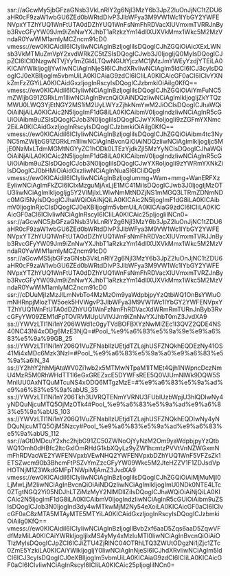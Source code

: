 ssr://aGcwMy5jbGFzaGNsb3VkLnRlY2g6NjI3MzY6b3JpZ2luOnJjNC1tZDU6aHR0cF9zaW1wbGU6ZEd0bWRtdDIvP3JlbWFya3M9VW1Wc1lYbGY2YWFENVpxYTZhYUQ1WnFtUTA0dDZhYUQ1WnFsNmFhRDVacXlUVmxmTVRRJnByb3RvcGFyYW09Jm9iZnNwYXJhbT1aRzkzYm14dllXUXVkMmx1Wkc5M2MzVndaR0YwWlM1amIyMCZncm91cD0
vmess://ew0KICAidiI6ICIyIiwNCiAgInBzIjogIiIsDQogICJhZGQiOiAicXExLWNsb3VkMTMuZmVpY2xvdWRkZC5tZSIsDQogICJwb3J0IjogIjQ0MyIsDQogICJpZCI6ICI0NzgwNTVjYy1mZGI4LTQwNGUtYjczMC1jMzJmYWEyYzdjYTEiLA0KICAiYWlkIjogIjYwIiwNCiAgInNjeSI6ICJhdXRvIiwNCiAgIm5ldCI6ICJ3cyIsDQogICJ0eXBlIjogIm5vbmUiLA0KICAiaG9zdCI6ICIiLA0KICAicGF0aCI6ICIvYXNkZmFzZGYiLA0KICAidGxzIjogInRscyIsDQogICJzbmkiOiAiIg0KfQ==
vmess://ew0KICAidiI6ICIyIiwNCiAgInBzIjogIiIsDQogICJhZGQiOiAiYmFuNC5mZWljbG91ZGRkLm1lIiwNCiAgInBvcnQiOiAiNDQzIiwNCiAgImlkIjogIjZkYTQzMWU0LWQ3YjEtNGY2MS1iM2UyLWYzZjhkNmYwM2JiOCIsDQogICJhaWQiOiAiNjAiLA0KICAic2N5IjogImF1dG8iLA0KICAibmV0IjogIndzIiwNCiAgInR5cGUiOiAibm9uZSIsDQogICJob3N0IjogIiIsDQogICJwYXRoIjogIi9zZGFmYXNmc2EiLA0KICAidGxzIjogInRscyIsDQogICJzbmkiOiAiIg0KfQ==
vmess://ew0KICAidiI6ICIyIiwNCiAgInBzIjogIiIsDQogICJhZGQiOiAibm4tc3NyNC5mZWljbG91ZGRkLm1lIiwNCiAgInBvcnQiOiAiNDQzIiwNCiAgImlkIjogIjc5MjE0NzMxLTdmMGMtNGYyZC1hODk0LTEzYjdkZjI5MzYyNCIsDQogICJhaWQiOiAiNjAiLA0KICAic2N5IjogImF1dG8iLA0KICAibmV0IjogIndzIiwNCiAgInR5cGUiOiAibm9uZSIsDQogICJob3N0IjogIiIsDQogICJwYXRoIjogIi9zYWRmYXNkZiIsDQogICJ0bHMiOiAidGxzIiwNCiAgInNuaSI6ICIiDQp9
vmess://ew0KICAidiI6ICIyIiwNCiAgInBzIjogIummg+Wam+mmg+WanERFXzEyIiwNCiAgImFkZCI6ICIxMzguMjAxLjE1MC41MiIsDQogICJwb3J0IjogIjMzOTU3IiwNCiAgImlkIjogIjg5Y2VlMjIxLWIwNmMtNDZjNS1mMGQ3LTRmZDNmNDc0MGI5NyIsDQogICJhaWQiOiAiNjQiLA0KICAic2N5IjogImF1dG8iLA0KICAibmV0IjogInRjcCIsDQogICJ0eXBlIjogIm5vbmUiLA0KICAiaG9zdCI6ICIiLA0KICAicGF0aCI6ICIvIiwNCiAgInRscyI6ICIiLA0KICAic25pIjogIiINCn0=
ssr://aGcwNC5jbGFzaGNsb3VkLnRlY2g6NjI3MzY6b3JpZ2luOnJjNC1tZDU6aHR0cF9zaW1wbGU6ZEd0bWRtdDIvP3JlbWFya3M9VW1Wc1lYbGY2YWFENVpxYTZhYUQ1WnFtUTA0dDZhYUQ1WnFsNmFhRDVacXlUVmxmTVRJJnByb3RvcGFyYW09Jm9iZnNwYXJhbT1aRzkzYm14dllXUXVkMmx1Wkc5M2MzVndaR0YwWlM1amIyMCZncm91cD0
ssr://aGcwMS5jbGFzaGNsb3VkLnRlY2g6NjI3MzY6b3JpZ2luOnJjNC1tZDU6aHR0cF9zaW1wbGU6ZEd0bWRtdDIvP3JlbWFya3M9VW1Wc1lYbGY2YWFENVpxYTZhYUQ1WnFtUTA0dDZhYUQ1WnFsNmFhRDVacXlUVmxmTVRZJnByb3RvcGFyYW09Jm9iZnNwYXJhbT1aRzkzYm14dllXUXVkMmx1Wkc5M2MzVndaR0YwWlM1amIyMCZncm91cD0
ssr://cDUuMjIzMzJlLmNvbTo4MzMzOm9yaWdpbjpyYzQtbWQ1OnBsYWluOmNHRnpjMlozTW5oek5HVWgvP3JlbWFya3M9VW1Wc1lYbGY2YWFENVpxYTZhYUQ1WnFtUTA0dDZhYUQ1WnFzNmFhRDVacXdWRmRmTURnJnByb3RvcGFyYW09ZEM1dFpTOVRVMUpUVlVJJm9iZnNwYXJhbT0mZ3JvdXA9
ss://YWVzLTI1Ni1nY206WWd1c0gyTVdBOFBXYzNwMlZEc1I3QVZ2QDE4NS40NC43Ni4xODg6MzE3NjQ=#Pool_%e9%a6%83%e5%9a%9e%e9%a6%83%e5%9a%99GB_25
ss://YWVzLTI1Ni1nY206Q1VuZFNabllzUEtjdTZLajhUSFZNQkhEQDEzNy41OS41Mi4xMDc6Mzk3NzI=#Pool_%e9%a6%83%e5%9a%a0%e9%a6%83%e5%9a%a6IN_34
ss://Y2hhY2hhMjAtaWV0Zi1wb2x5MTMwNTpaM1lTMEt4Qjh1NWpncDczNmU4MzR5M0RhWHdTT1l6eGxGREZxcE5DYWFsREE5Q0VJUmNlWk9DQW5SMnlUU0AxNTQuMTcuNS4xODQ6MTgzMzE=#%e9%a6%83%e5%9a%ad%e9%a6%83%e5%9a%abUS_35
ss://YWVzLTI1Ni1nY206Tkh3UVRQTENmYVRNU3FUblUzbWpjU3hlQDIwNy4yNDQuNjcuMTQ5OjMzOTk4#Pool_%e9%a6%83%e5%9a%ad%e9%a6%83%e5%9a%abUS_103
ss://YWVzLTI1Ni1nY206Q1VuZFNabllzUEtjdTZLajhUSFZNQkhEQDIwNy4yNDQuNjcuMTQ5OjM5Nzcy#Pool_%e9%a6%83%e5%9a%ad%e9%a6%83%e5%9a%abUS_112
ssr://aGt0MDcuY2xhc2hjbG91ZC50ZWNoOjYyNzM2Om9yaWdpbjpyYzQtbWQ1Omh0dHBfc2ltcGxlOmRHdG1kbXQyLz9yZW1hcmtzPVVtVnNZWGxmNmFhRDVacWE2YWFENVpxbVEwNHQ2YWFENVpxbDZhYUQ1WnF5VFZsZk1ETSZwcm90b3BhcmFtPSZvYmZzcGFyYW09Wkc5M2JteHZZV1F1ZDJsdVpHOTNjM1Z3WkdGMFpTNWpiMjAmZ3JvdXA9
vmess://ew0KICAidiI6ICIyIiwNCiAgInBzIjogIiIsDQogICJhZGQiOiAiMjMuMjI0LjMwLjM2IiwNCiAgInBvcnQiOiAiNDQzIiwNCiAgImlkIjogImU0NDk0NTE4LTc0ZTgtNGQ2Yi05NDJhLTZiMzMyY2NlMDllZiIsDQogICJhaWQiOiAiNjQiLA0KICAic2N5IjogImF1dG8iLA0KICAibmV0IjogIndzIiwNCiAgInR5cGUiOiAibm9uZSIsDQogICJob3N0IjogInd3dy4wMTkwMjM2Ny54eXoiLA0KICAicGF0aCI6ICIvcGF0aC8zMTA5MTAyMTE5MTYiLA0KICAidGxzIjogInRscyIsDQogICJzbmkiOiAiIg0KfQ==
vmess://ew0KICAidiI6ICIyIiwNCiAgInBzIjogIlBvb2xf6aaD5Zqs6aaD5ZqwVFdfMzMiLA0KICAiYWRkIjogIjIxMS4yMy4xMzIuMTI0IiwNCiAgInBvcnQiOiAiOTIzMyIsDQogICJpZCI6ICJiZTU4ZjRlNC04OTRhLTQ3ZWUtODgzNi1jZjc1ZTc0ZmE5YzkiLA0KICAiYWlkIjogIjY0IiwNCiAgInNjeSI6ICJhdXRvIiwNCiAgIm5ldCI6ICJ3cyIsDQogICJ0eXBlIjogIm5vbmUiLA0KICAiaG9zdCI6ICIiLA0KICAicGF0aCI6ICIvIiwNCiAgInRscyI6ICIiLA0KICAic25pIjogIiINCn0=
